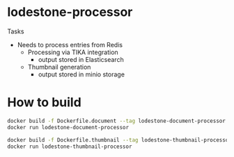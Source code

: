 # lodestone-processor

Tasks

- Needs to process entries from Redis
    - Processing via TIKA integration
        - output stored in Elasticsearch
    - Thumbnail generation
        - output stored in minio storage

# How to build

```bash
docker build -f Dockerfile.document --tag lodestone-document-processor .
docker run lodestone-document-processor

docker build -f Dockerfile.thumbnail --tag lodestone-thumbnail-processor .
docker run lodestone-thumbnail-processor
```
